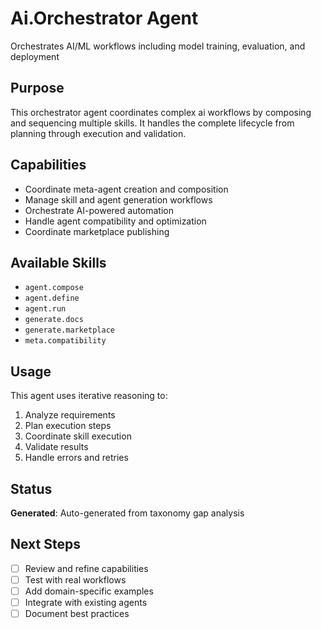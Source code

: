# Ai.Orchestrator Agent

Orchestrates AI/ML workflows including model training, evaluation, and deployment

## Purpose

This orchestrator agent coordinates complex ai workflows by composing and sequencing multiple skills. It handles the complete lifecycle from planning through execution and validation.

## Capabilities

- Coordinate meta-agent creation and composition
- Manage skill and agent generation workflows
- Orchestrate AI-powered automation
- Handle agent compatibility and optimization
- Coordinate marketplace publishing

## Available Skills

- `agent.compose`
- `agent.define`
- `agent.run`
- `generate.docs`
- `generate.marketplace`
- `meta.compatibility`

## Usage

This agent uses iterative reasoning to:
1. Analyze requirements
2. Plan execution steps
3. Coordinate skill execution
4. Validate results
5. Handle errors and retries

## Status

**Generated**: Auto-generated from taxonomy gap analysis

## Next Steps

- [ ] Review and refine capabilities
- [ ] Test with real workflows
- [ ] Add domain-specific examples
- [ ] Integrate with existing agents
- [ ] Document best practices
